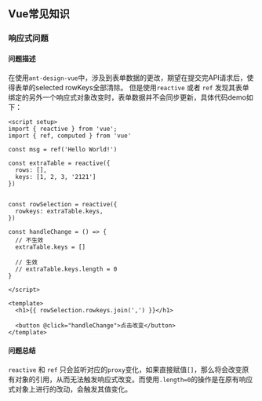 ## Vue常见知识


### 响应式问题

#### 问题描述

在使用`ant-design-vue`中，涉及到表单数据的更改，期望在提交完API请求后，使得表单的selected rowKeys全部清除。
但是使用`reactive` 或者 `ref` 发现其表单绑定的另外一个响应式对象改变时，表单数据并不会同步更新，具体代码demo如下：

``` vue
<script setup>
import { reactive } from 'vue';
import { ref, computed } from 'vue'

const msg = ref('Hello World!')

const extraTable = reactive({
  rows: [],
  keys: [1, 2, 3, '2121']
})


const rowSelection = reactive({
  rowkeys: extraTable.keys,
})

const handleChange = () => {
  // 不生效
  extraTable.keys = []

  // 生效
  // extraTable.keys.length = 0
}

</script>

<template>
  <h1>{{ rowSelection.rowkeys.join(',') }}</h1>

  <button @click="handleChange">点击改变</button>
</template>

```

#### 问题总结

`reactive` 和 `ref` 只会监听对应的`proxy`变化，如果直接赋值`[]`，那么将会改变原有对象的引用，从而无法触发响应式改变。而使用`.length=0`的操作是在原有响应式对象上进行的改动，会触发其值变化。
